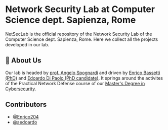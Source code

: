 # Network Security Lab at Computer Science dept. Sapienza, Rome
NetSecLab is the official repository of the Network Security Lab of the Computer Science dept. Sapienza, Rome. Here we collect all the projects developed in our lab.

## 🚀 About Us
Our lab is headed by [prof. Angelo Spognardi](https://angelospognardi.site.uniroma1.it/) and driven by [Enrico Bassetti (PhD)](https://github.com/Enrico204) and [Edoardo Di Paolo (PhD candidate)](https://aedoardo.github.io). It springs around the activites of the Practical Network Defense course of our [Master's Degree in Cybersecurity](https://corsidilaurea.uniroma1.it/en/corso/2023/29389/home).

## Contributors
- [@Enrico204](https://github.com/Enrico204)
- [@aedoardo](https://aedoardo.github.io)
